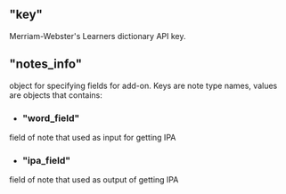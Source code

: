## "key" ##
Merriam-Webster's Learners dictionary API key.

## "notes_info" ##
object for specifying fields for add-on. Keys are note type names, values are objects that contains:

* ### "word_field" ###
field of note that used as input for getting IPA

* ### "ipa_field" ###
field of note that used as output of getting IPA